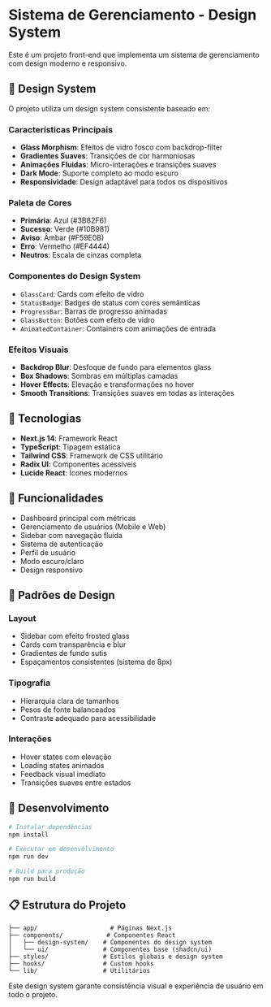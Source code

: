 # Sistema de Gerenciamento - Design System

Este é um projeto front-end que implementa um sistema de gerenciamento com design moderno e responsivo.

## 🎨 Design System

O projeto utiliza um design system consistente baseado em:

### Características Principais
- **Glass Morphism**: Efeitos de vidro fosco com backdrop-filter
- **Gradientes Suaves**: Transições de cor harmoniosas
- **Animações Fluidas**: Micro-interações e transições suaves
- **Dark Mode**: Suporte completo ao modo escuro
- **Responsividade**: Design adaptável para todos os dispositivos

### Paleta de Cores
- **Primária**: Azul (#3B82F6)
- **Sucesso**: Verde (#10B981)
- **Aviso**: Âmbar (#F59E0B)
- **Erro**: Vermelho (#EF4444)
- **Neutros**: Escala de cinzas completa

### Componentes do Design System
- `GlassCard`: Cards com efeito de vidro
- `StatusBadge`: Badges de status com cores semânticas
- `ProgressBar`: Barras de progresso animadas
- `GlassButton`: Botões com efeito de vidro
- `AnimatedContainer`: Containers com animações de entrada

### Efeitos Visuais
- **Backdrop Blur**: Desfoque de fundo para elementos glass
- **Box Shadows**: Sombras em múltiplas camadas
- **Hover Effects**: Elevação e transformações no hover
- **Smooth Transitions**: Transições suaves em todas as interações

## 🚀 Tecnologias

- **Next.js 14**: Framework React
- **TypeScript**: Tipagem estática
- **Tailwind CSS**: Framework de CSS utilitário
- **Radix UI**: Componentes acessíveis
- **Lucide React**: Ícones modernos

## 📱 Funcionalidades

- Dashboard principal com métricas
- Gerenciamento de usuários (Mobile e Web)
- Sidebar com navegação fluida
- Sistema de autenticação
- Perfil de usuário
- Modo escuro/claro
- Design responsivo

## 🎯 Padrões de Design

### Layout
- Sidebar com efeito frosted glass
- Cards com transparência e blur
- Gradientes de fundo sutis
- Espaçamentos consistentes (sistema de 8px)

### Tipografia
- Hierarquia clara de tamanhos
- Pesos de fonte balanceados
- Contraste adequado para acessibilidade

### Interações
- Hover states com elevação
- Loading states animados
- Feedback visual imediato
- Transições suaves entre estados

## 🔧 Desenvolvimento

```bash
# Instalar dependências
npm install

# Executar em desenvolvimento
npm run dev

# Build para produção
npm run build
```

## 📋 Estrutura do Projeto

```
├── app/                    # Páginas Next.js
├── components/            # Componentes React
│   ├── design-system/    # Componentes do design system
│   └── ui/               # Componentes base (shadcn/ui)
├── styles/               # Estilos globais e design system
├── hooks/                # Custom hooks
└── lib/                  # Utilitários
```

Este design system garante consistência visual e experiência de usuário em todo o projeto.